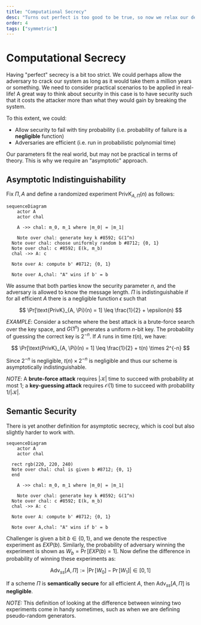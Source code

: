 ```yaml
---
title: "Computational Secrecy"
desc: "Turns out perfect is too good to be true, so now we relax our definitions a bit to fit the real world."
order: 4
tags: ["symmetric"]
---
```


# Computational Secrecy

Having "perfect" secrecy is a bit too strict. We could perhaps allow the adversary to crack our system as long as it would take them a million years or something. We need to consider practical scenarios to be applied in real-life! A great way to think about security in this case is to have security such that it costs the attacker more than what they would gain by breaking the system.

To this extent, we could:

- Allow security to fail with tiny probability (i.e. probability of failure is a **negligible** function)
- Adversaries are efficient (i.e. run in probabilistic polynomial time)

Our parameters fit the real world, but may not be practical in terms of theory. This is why we require an "asymptotic" approach.

## Asymptotic Indistinguishability

Fix $\Pi, A$ and define a randomized experiment $\text{PrivK}_{A, \Pi}(n)$ as follows:

```mermaid
sequenceDiagram
	actor A
	actor chal

	A ->> chal: m_0, m_1 where |m_0| = |m_1|

	Note over chal: generate key k #8592; G(1^n)
  Note over chal: choose uniformly random b #8712; {0, 1}
  Note over chal: c #8592; E(k, m_b)
  chal ->> A: c

  Note over A: compute b' #8712; {0, 1}

  Note over A,chal: "A" wins if b' = b

```

We assume that both parties know the security parameter $n$, and the adversary is allowed to know the message length. $\Pi$ is indistinguishable if for all efficient $A$ there is a negligible function $\epsilon$ such that

$$
\Pr[\text{PrivK}_{A, \Pi}(n) = 1] \leq \frac{1}{2} + \epsilon(n)
$$

_EXAMPLE_: Consider a scheme where the best attack is a brute-force search over the key space, and $G(1^n)$ generates a uniform $n$-bit key. The probability of guessing the correct key is $2^{-n}$. If $A$ runs in time $t(n)$, we have:

$$
\Pr[\text{PrivK}_{A, \Pi}(n) = 1] \leq \frac{1}{2} + t(n) \times 2^{-n}
$$

Since $2^{-n}$ is negligible, $t(n)\times 2^{-n}$ is negligible and thus our scheme is asymptotically indistinguishable.

_NOTE_: A **brute-force attack** requires $|\mathcal{K}|$ time to succeed with probability at most 1; a **key-guessing attack** requires $\mathcal{O}(1)$ time to succeed with probability $1/|\mathcal{K}|$.

## Semantic Security

There is yet another definition for asymptotic secrecy, which is cool but also slightly harder to work with.

```mermaid
sequenceDiagram
	actor A
	actor chal

  rect rgb(220, 220, 240)
  Note over chal: chal is given b #8712; {0, 1}
  end

	A ->> chal: m_0, m_1 where |m_0| = |m_1|

	Note over chal: generate key k #8592; G(1^n)
  Note over chal: c #8592; E(k, m_b)
  chal ->> A: c

  Note over A: compute b' #8712; {0, 1}

  Note over A,chal: "A" wins if b' = b

```

Challenger is given a bit $b \in \{0, 1\}$, and we denote the respective experiment as $EXP(b)$. Similarly, the probability of adversary winning the experiment is shown as $W_b = \Pr[EXP(b) = 1]$. Now define the difference in probability of winning these experiments as:

$$
\text{Adv}_{ss}[A, \Pi] := |\Pr[W_0] - \Pr[W_1] | \in [0, 1]
$$

If a scheme $\Pi$ is **semantically secure** for all efficient $A$, then $\text{Adv}_{ss}[A, \Pi]$ is **negligible**.

_NOTE:_ This definition of looking at the difference between winning two experiments come in handy sometimes, such as when we are defining pseudo-random generators.
